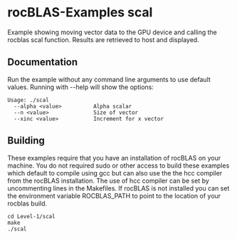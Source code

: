 # rocBLAS-Examples scal
Example showing moving vector data to the GPU device and calling the rocblas scal function. Results are retrieved to host and displayed.

## Documentation
Run the example without any command line arguments to use default values.
Running with --help will show the options:

    Usage: ./scal
      --alpha <value>          Alpha scalar
      --n <value>              Size of vector
      --xinc <value>           Increment for x vector

## Building
These examples require that you have an installation of rocBLAS on your machine.  You do not required sudo or other access to build these examples which default to compile using gcc but can also use the the hcc compiler from the rocBLAS installation.   The use of hcc compiler can be set by uncommenting lines in the Makefiles.  If rocBLAS is not installed you can set the environment variable ROCBLAS_PATH to point to the location of your rocblas build. 

    cd Level-1/scal 
    make
    ./scal
 